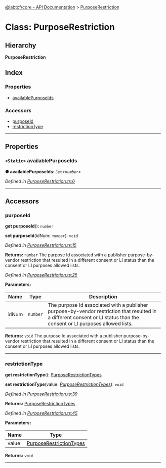 [@iabtcf/core - API Documentation](../README.md) > [PurposeRestriction](../classes/purposerestriction.md)

# Class: PurposeRestriction

## Hierarchy

**PurposeRestriction**

## Index

### Properties

* [availablePurposeIds](purposerestriction.md#availablepurposeids)

### Accessors

* [purposeId](purposerestriction.md#purposeid)
* [restrictionType](purposerestriction.md#restrictiontype)

---

## Properties

<a id="availablepurposeids"></a>

### `<Static>` availablePurposeIds

**● availablePurposeIds**: *`Set`<`number`>*

*Defined in [PurposeRestriction.ts:6](https://github.com/chrispaterson/iabtcf-es/blob/4c5d7e6/modules/core/src/PurposeRestriction.ts#L6)*

___

## Accessors

<a id="purposeid"></a>

###  purposeId

**get purposeId**(): `number`

**set purposeId**(idNum: *`number`*): `void`

*Defined in [PurposeRestriction.ts:15](https://github.com/chrispaterson/iabtcf-es/blob/4c5d7e6/modules/core/src/PurposeRestriction.ts#L15)*

**Returns:** `number`
The purpose Id associated with a publisher purpose-by-vendor restriction that resulted in a different consent or LI status than the consent or LI purposes allowed lists.

*Defined in [PurposeRestriction.ts:25](https://github.com/chrispaterson/iabtcf-es/blob/4c5d7e6/modules/core/src/PurposeRestriction.ts#L25)*

**Parameters:**

| Name | Type | Description |
| ------ | ------ | ------ |
| idNum | `number` |  The purpose Id associated with a publisher purpose-by-vendor restriction that resulted in a different consent or LI status than the consent or LI purposes allowed lists. |

**Returns:** `void`
The purpose Id associated with a publisher purpose-by-vendor restriction that resulted in a different consent or LI status than the consent or LI purposes allowed lists.

___
<a id="restrictiontype"></a>

###  restrictionType

**get restrictionType**(): [PurposeRestrictionTypes](../enums/purposerestrictiontypes.md)

**set restrictionType**(value: *[PurposeRestrictionTypes](../enums/purposerestrictiontypes.md)*): `void`

*Defined in [PurposeRestriction.ts:39](https://github.com/chrispaterson/iabtcf-es/blob/4c5d7e6/modules/core/src/PurposeRestriction.ts#L39)*

**Returns:** [PurposeRestrictionTypes](../enums/purposerestrictiontypes.md)

*Defined in [PurposeRestriction.ts:45](https://github.com/chrispaterson/iabtcf-es/blob/4c5d7e6/modules/core/src/PurposeRestriction.ts#L45)*

**Parameters:**

| Name | Type |
| ------ | ------ |
| value | [PurposeRestrictionTypes](../enums/purposerestrictiontypes.md) |

**Returns:** `void`

___

